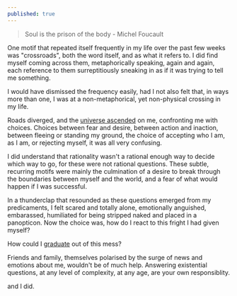 ```yaml
---
published: true
---
```

> Soul is the prison of the body - Michel Foucault

One motif that repeated itself frequently in my life over the past few weeks was "crossroads", both the word itself, and as what it refers to. I did find myself coming across them, metaphorically speaking, again and again, each reference to them surreptitiously sneaking in as if it was trying to tell me something.

I would have dismissed the frequency easily, had I not also felt that, in ways more than one, I was at a non-metaphorical, yet non-physical crossing in my life.

Roads diverged, and the [universe ascended](http://surajsharma.blogspot.in/2008/01/games-people-play.html) on me, confronting me with choices. Choices between fear and desire, between action and inaction, between fleeing or standing my ground, the choice of accepting who I am, as I am, or rejecting myself, it was all very confusing.

I did understand that rationality wasn't a rational enough way to decide which way to go, for these were not rational questions. These subtle, recurring motifs were mainly the culmination of a desire to break through the boundaries between myself and the world, and a fear of what would happen if I was successful.

In a thunderclap that resounded as these questions emerged from my predicaments, I felt scared and totally alone, emotionally anguished, embarassed, humiliated for being stripped naked and placed in a panopticon. Now the choice was, how do I react to this fright I had given myself?

How could I [graduate](https://www.youtube.com/watch?v=gmrC_Pij5gc) out of this mess?

Friends and family, themselves polarised by the surge of news and emotions about me, wouldn't be of much help. Answering existential questions, at any level of complexity, at any age, are your own responsiblity. 

and I did.
